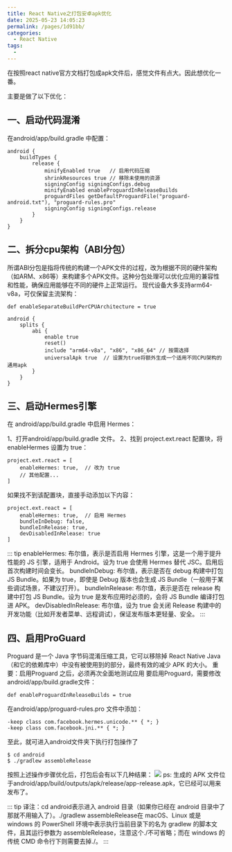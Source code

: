 ```yaml
---
title: React Native之打包安卓apk优化
date: 2025-05-23 14:05:23
permalink: /pages/1d91bb/
categories:
  - React Native
tags:
  - 
---
```

在按照react native官方文档打包成apk文件后，感觉文件有点大。因此想优化一番。

主要是做了以下优化：
## 一、启动代码混淆
在android/app/build.gradle 中配置：
```
android {
    buildTypes {
        release {
            minifyEnabled true   // 启用代码压缩
            shrinkResources true // 移除未使用的资源
            signingConfig signingConfigs.debug
            minifyEnabled enableProguardInReleaseBuilds
            proguardFiles getDefaultProguardFile("proguard-android.txt"), "proguard-rules.pro"
            signingConfig signingConfigs.release
        }
    }
}
```

## 二、拆分cpu架构（ABI分包）
所谓ABI分包是指将传统的构建一个APK文件的过程，改为根据不同的硬件架构（如ARM、x86等）来构建多个APK文件。这种分包处理可以优化应用的兼容性和性能，确保应用能够在不同的硬件上正常运行。
现代设备大多支持arm64-v8a，可仅保留主流架构：
```
def enableSeparateBuildPerCPUArchitecture = true

android {
    splits {
        abi {
            enable true
            reset()
            include "arm64-v8a", "x86", "x86_64" // 按需选择
            universalApk true  // 设置为true将额外生成一个适用不同CPU架构的通用apk
        }
    }
}
```

## 三、启动Hermes引擎
在 android/app/build.gradle 中启用 Hermes：

1、打开android/app/build.gradle 文件。
2、找到 project.ext.react 配置块，将 enableHermes 设置为 true：
```
project.ext.react = [
    enableHermes: true,  // 改为 true
    // 其他配置...
]
```

如果找不到该配置块，直接手动添加以下内容：
```
project.ext.react = [
    enableHermes: true,  // 启用 Hermes
    bundleInDebug: false,
    bundleInRelease: true,
    devDisabledInRelease: true
]
```
::: tip
enableHermes: 布尔值，表示是否启用 Hermes 引擎，这是一个用于提升性能的 JS 引擎，适用于 Android。设为 true 会使用 Hermes 替代 JSC。启用后首次构建时间会变长。
bundleInDebug: 布尔值，表示是否在 debug 构建中打包 JS Bundle。如果为 true，即使是 Debug 版本也会生成 JS Bundle（一般用于某些调试场景，不建议打开）。
bundleInRelease: 布尔值，表示是否在 release 构建中打包 JS Bundle。设为 true 是发布应用时必须的，会将 JS Bundle 编译打包进 APK。
devDisabledInRelease: 布尔值，设为 true 会关闭 Release 构建中的开发功能（比如开发者菜单、远程调试），保证发布版本更轻量、安全。
:::

## 四、启用ProGuard
Proguard 是一个 Java 字节码混淆压缩工具，它可以移除掉 React Native Java（和它的依赖库中）中没有被使用到的部分，最终有效的减少 APK 的大小。
重要：启用Proguard 之后，必须再次全面地测试应用
要启用Proguard，需要修改android/app/build.gradle文件：
```
def enableProguardInReleaseBuilds = true
```
在android/app/proguard-rules.pro 文件中添加：
```
-keep class com.facebook.hermes.unicode.** { *; }
-keep class com.facebook.jni.** { *; }
```

至此，就可进入android文件夹下执行打包操作了
```
$ cd android
$ ./gradlew assembleRelease
```

按照上述操作步骤优化后，打包后会有以下几种结果：
![](https://s3.bmp.ovh/imgs/2025/05/23/f76eafb5377993a1.png)
ps: 生成的 APK 文件位于android/app/build/outputs/apk/release/app-release.apk，它已经可以用来发布了。

::: tip
译注：cd android表示进入 android 目录（如果你已经在 android 目录中了那就不用输入了）。./gradlew assembleRelease在 macOS、Linux 或是 windows 的 PowerShell 环境中表示执行当前目录下的名为 gradlew 的脚本文件，且其运行参数为 assembleRelease，注意这个./不可省略；而在 windows 的传统 CMD 命令行下则需要去掉./。
:::